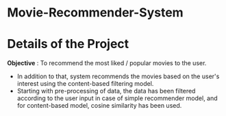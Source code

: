 # Movie-Recommender-System

# Details of the Project

**Objective** : To recommend the most liked / popular movies to the user.
- In addition to that, system recommends the movies based on the user's interest using the content-based filtering model.
- Starting with pre-processing of data, the data has been filtered according to the user input in case of simple recommender model, and for content-based model, cosine similarity has been used.

